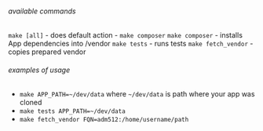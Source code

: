 ###### available commands
`make [all]` - does default action - `make composer`
`make composer` - installs App dependencies into /vendor
`make tests` - runs tests
`make fetch_vendor` - copies prepared vendor

###### examples of usage
- `make APP_PATH=~/dev/data` where `~/dev/data` is path where your app was cloned
- `make tests APP_PATH=~/dev/data`
- `make fetch_vendor FQN=adm512:/home/username/path`